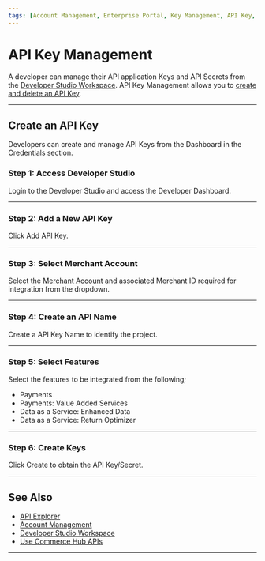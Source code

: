 ```yaml
---
tags: [Account Management, Enterprise Portal, Key Management, API Key, API Secret]
---
```


# API Key Management

A developer can manage their API application Keys and API Secrets from the [Developer Studio Workspace](https://developer.fiserv.com/support/docs/?path=docs/guides/workspaces.md). API Key Management allows you to [create and delete an API Key](#create-an-api-key).

---

## Create an API Key

Developers can create and manage API Keys from the Dashboard in the Credentials section.

### Step 1: Access Developer Studio

Login to the Developer Studio and access the Developer Dashboard.

---

### Step 2: Add a New API Key

Click Add API Key.

---

### Step 3: Select Merchant Account

Select the [Merchant Account](?path=docs/Resources/Guides/Dev-Studio/Account-Management.md) and associated Merchant ID required for integration from the dropdown.

---

### Step 4: Create an API Name

Create a API Key Name to identify the project.

---

### Step 5: Select Features

Select the features to be integrated from the following;

- Payments
- Payments: Value Added Services
- Data as a Service: Enhanced Data
- Data as a Service: Return Optimizer

---

### Step 6: Create Keys

Click Create to obtain the API Key/Secret.

---

## See Also

- [API Explorer](../api/?type=post&path=/payments/v1/charges)
- [Account Management](?path=docs/Resources/Guides/Dev-Studio/Account-Management.md)
- [Developer Studio Workspace](https://developer.fiserv.com/support/docs/?path=docs/guides/workspaces.md)
- [Use Commerce Hub APIs](?path=docs/Resources/API-Documents/Use-Our-APIs.md)

<!---
- [Transaction Verification](?path=docs/Resources/Guides/Dev-Studio/Transaction-Verification.md)
- [Certification](?path=docs/Resources/Guides/Dev-Studio/Certification.md)
-->

---
